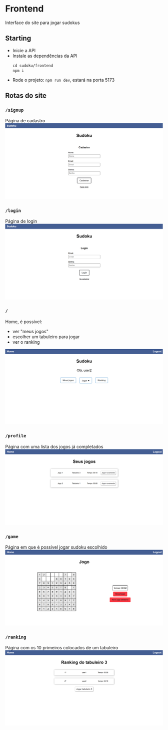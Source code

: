 # Frontend

Interface do site para jogar sudokus

## Starting

- Inicie a API
- Instale as dependências da API
  ```
  cd sudoku/frontend
  npm i
  ```
- Rode o projeto: `npm run dev`, estará na porta 5173

## Rotas do site

### `/signup`

Página de cadastro
![Página de cadastro](images/singup.png)

### `/login`

Página de login
![Página de cadastro](images/login.png)

### `/`

Home, é possível:

- ver "meus jogos"
- escolher um tabuleiro para jogar
- ver o ranking

![Página de cadastro](images/home.png)

### `/profile`

Página com uma lista dos jogos já completados
![Página de cadastro](images/profile.png)

### `/game`

Página em que é possível jogar sudoku escolhido
![Página de cadastro](images/game.png)

### `/ranking`

Página com os 10 primeiros colocados de um tabuleiro
![Página de cadastro](images/ranking.png)
